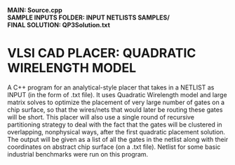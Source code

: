 **MAIN: Source.cpp** <br>
**SAMPLE INPUTS FOLDER: INPUT NETLISTS SAMPLES/** <br>
**FINAL SOLUTION: QP3Solution.txt**
# VLSI CAD PLACER: QUADRATIC WIRELENGTH MODEL
A C++ program for an analytical-­style placer that takes in a NETLIST as INPUT (in the form of .txt file). It uses Quadratic Wirelength model and large matrix solves to optimize the placement of very large number of gates on a chip surface, so that the wires/nets that would later be routing these gates will be short. This placer will also use a single round of recursive partitioning strategy to deal with the fact that the gates will be clustered in overlapping, nonphysical ways, after the first quadratic placement solution. The output will be given as a list of all the gates in the netlist along with their coordinates on abstract chip surface (on a .txt file). Netlist for some basic industrial benchmarks were run on this program.
